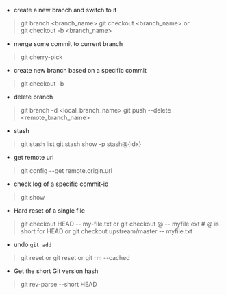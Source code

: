 

* create a new branch and switch to it
> git branch <branch_name>
> git checkout <branch_name>
or  
> git checkout -b <branch_name>


* merge some commit to current branch
> git cherry-pick <some-commit-hash>


* create new branch based on a specific commit
> git checkout -b <new-branch-name> <specific-commit-hash>


* delete branch
> git branch -d <local_branch_name>
> git push <remote> --delete <remote_branch_name>


* stash
> git stash list
> git stash show -p stash@{idx}


* get remote url
> git config --get remote.origin.url


* check log of a specific commit-id
> git show <commit-id>


* Hard reset of a single file
> git checkout HEAD -- my-file.txt
or 
> git checkout @ -- myfile.ext  # @ is short for HEAD
or
> git checkout upstream/master -- myfile.txt


* undo `git add`
> git reset <file>
or 
> git reset 
or 
> git rm --cached <file>

* Get the short Git version hash
> git rev-parse --short HEAD  
